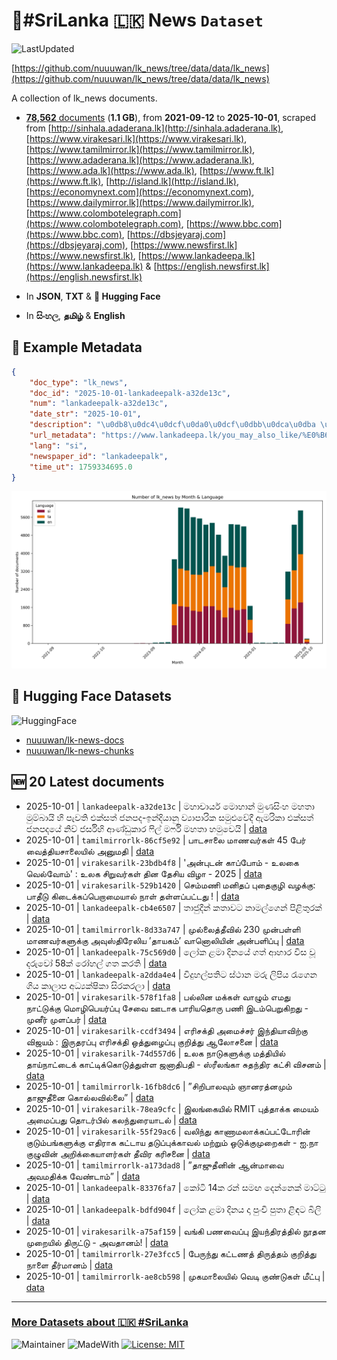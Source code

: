 # 📄#SriLanka 🇱🇰 News `Dataset`

![LastUpdated](https://img.shields.io/badge/last_updated-2025--10--02_00:06:42-green)

[https://github.com/nuuuwan/lk_news/tree/data/data/lk_news](https://github.com/nuuuwan/lk_news/tree/data/data/lk_news)

A collection of lk_news documents.

- [**78,562** documents](https://github.com/nuuuwan/lk_news/tree/data/data/lk_news) (**1.1 GB**), from **2021-09-12** to **2025-10-01**, scraped from [http://sinhala.adaderana.lk](http://sinhala.adaderana.lk), [https://www.virakesari.lk](https://www.virakesari.lk), [https://www.tamilmirror.lk](https://www.tamilmirror.lk), [https://www.adaderana.lk](https://www.adaderana.lk), [https://www.ada.lk](https://www.ada.lk), [https://www.ft.lk](https://www.ft.lk), [http://island.lk](http://island.lk), [https://economynext.com](https://economynext.com), [https://www.dailymirror.lk](https://www.dailymirror.lk), [https://www.colombotelegraph.com](https://www.colombotelegraph.com), [https://www.bbc.com](https://www.bbc.com), [https://dbsjeyaraj.com](https://dbsjeyaraj.com), [https://www.newsfirst.lk](https://www.newsfirst.lk), [https://www.lankadeepa.lk](https://www.lankadeepa.lk) & [https://english.newsfirst.lk](https://english.newsfirst.lk)

- In **JSON**, **TXT** & **🤗 Hugging Face**

- In **සිංහල**, **தமிழ்** & **English**

## 📝 Example Metadata

```json
{
    "doc_type": "lk_news",
    "doc_id": "2025-10-01-lankadeepalk-a32de13c",
    "num": "lankadeepalk-a32de13c",
    "date_str": "2025-10-01",
    "description": "\u0db8\u0dc4\u0dcf\u0da0\u0dcf\u0dbb\u0dca\u0dba \u0db8\u0ddc\u0dc4\u0dcf\u0db1\u0dca \u0db8\u0dd4\u0dab\u0dc3\u0dd2\u0d82\u0dc4 \u0db8\u0dc4\u0dad\u0dcf \u0db8\u0dd4\u0db8\u0dca\u0db6\u0dcf\u0dba\u0dd2 \u0dc4\u0dd2 \u0db4\u0dd0\u0dc0\u0dad\u0dd2 \u0d91\u0d9a\u0dca\u0dc3\u0dad\u0dca \u0da2\u0db1\u0db4\u0daf-\u0d89\u0db1\u0dca\u0daf\u0dd2\u0dba\u0dcf\u0db1\u0dd4 \u0dc0\u0dca\u200d\u0dba\u0dcf\u0db4\u0dcf\u0dbb\u0dd2\u0d9a \u0dc3\u0db8\u0dd4\u0dc5\u0dd4\u0dc0\u0dda\u0daf\u0dd3 \u0d87\u0db8\u0dbb\u0dd2\u0d9a\u0dcf \u0d91\u0d9a\u0dca\u0dc3\u0dad\u0dca \u0da2\u0db1\u0db4\u0daf\u0dba\u0dda \u0db1\u0dd2\u0dc0\u0dca \u0da2\u0dbb\u0dca\u0dc3\u0dd2\u0dc4\u0dd2 \u0d86\u0dab\u0dca\u0da9\u0dd4\u0d9a\u0dcf\u0dbb \u0dc6\u0dd2\u0dbd\u0dca \u0db8\u0dbb\u0dca\u0dc6\u0dd2 \u0db8\u0dc4\u0dad\u0dcf \u0dc4\u0db8\u0dd4\u0dc0\u0dd9\u0dba\u0dd2",
    "url_metadata": "https://www.lankadeepa.lk/you_may_also_like/%E0%B6%B8%E0%B7%84%E0%B7%8F%E0%B6%A0%E0%B7%8F%E0%B6%BB%E0%B7%8A%E0%B6%BA-%E0%B6%B8%E0%B7%9C%E0%B7%84%E0%B7%8F%E0%B6%B1%E0%B7%8A-%E0%B6%B8%E0%B7%94%E0%B6%AB%E0%B7%83%E0%B7%92%E0%B6%82%E0%B7%84-%E0%B6%B8%E0%B7%84%E0%B6%AD%E0%B7%8F-%E0%B6%B8%E0%B7%94%E0%B6%B8%E0%B7%8A%E0%B6%B6%E0%B7%8F%E0%B6%BA%E0%B7%92-%E0%B7%84%E0%B7%92-%E0%B6%B4%E0%B7%90%E0%B7%80%E0%B6%AD%E0%B7%92-%E0%B6%91%E0%B6%9A%E0%B7%8A%E0%B7%83%E0%B6%AD%E0%B7%8A-%E0%B6%A2%E0%B6%B1%E0%B6%B4%E0%B6%AF-%E0%B6%89%E0%B6%B1%E0%B7%8A%E0%B6%AF%E0%B7%92%E0%B6%BA%E0%B7%8F%E0%B6%B1%E0%B7%94-%E0%B7%80%E0%B7%8A%E2%80%8D%E0%B6%BA%E0%B7%8F%E0%B6%B4%E0%B7%8F%E0%B6%BB%E0%B7%92%E0%B6%9A-%E0%B7%83%E0%B6%B8%E0%B7%94%E0%B7%85%E0%B7%94%E0%B7%80%E0%B7%9A%E0%B6%AF%E0%B7%93-%E0%B6%87%E0%B6%B8%E0%B6%BB%E0%B7%92%E0%B6%9A%E0%B7%8F-%E0%B6%91%E0%B6%9A%E0%B7%8A%E0%B7%83%E0%B6%AD%E0%B7%8A-%E0%B6%A2%E0%B6%B1%E0%B6%B4%E0%B6%AF%E0%B6%BA%E0%B7%9A-%E0%B6%B1%E0%B7%92%E0%B7%80%E0%B7%8A-%E0%B6%A2%E0%B6%BB%E0%B7%8A%E0%B7%83%E0%B7%92%E0%B7%84%E0%B7%92-%E0%B6%86%E0%B6%AB%E0%B7%8A%E0%B6%A9%E0%B7%94%E0%B6%9A%E0%B7%8F%E0%B6%BB-%E0%B7%86%E0%B7%92%E0%B6%BD%E0%B7%8A-%E0%B6%B8%E0%B6%BB%E0%B7%8A%E0%B7%86%E0%B7%92-%E0%B6%B8%E0%B7%84%E0%B6%AD%E0%B7%8F-%E0%B7%84%E0%B6%B8%E0%B7%94%E0%B7%80%E0%B7%99%E0%B6%BA%E0%B7%92/197-680597",
    "lang": "si",
    "newspaper_id": "lankadeepalk",
    "time_ut": 1759334695.0
}
```

![Chart](https://raw.githubusercontent.com/nuuuwan/lk_news/refs/heads/data/data/lk_news/docs_by_month_and_lang.png)

## 🤗 Hugging Face Datasets

![HuggingFace](https://img.shields.io/badge/-HuggingFace-FDEE21?style=for-the-badge&logo=HuggingFace)

- [nuuuwan/lk-news-docs](https://huggingface.co/datasets/nuuuwan/lk-news-docs)
- [nuuuwan/lk-news-chunks](https://huggingface.co/datasets/nuuuwan/lk-news-chunks)

## 🆕 20 Latest documents

- 2025-10-01 | `lankadeepalk-a32de13c` | මහාචාර්ය මොහාන් මුණසිංහ මහතා මුම්බායි හි පැවති එක්සත් ජනපද-ඉන්දියානු ව්‍යාපාරික සමුළුවේදී ඇමරිකා එක්සත් ජනපදයේ නිව් ජර්සිහි ආණ්ඩුකාර ෆිල් මර්ෆි මහතා හමුවෙයි | [data](https://github.com/nuuuwan/lk_news/tree/data/data/lk_news/2020s/2025/2025-10-01-lankadeepalk-a32de13c)
- 2025-10-01 | `tamilmirrorlk-86cf5e92` | பாடசாலை மாணவர்கள் 45 பேர் வைத்தியசாலையில் அனுமதி | [data](https://github.com/nuuuwan/lk_news/tree/data/data/lk_news/2020s/2025/2025-10-01-tamilmirrorlk-86cf5e92)
- 2025-10-01 | `virakesarilk-23bdb4f8` | 'அன்புடன் காப்போம் - உலகை வெல்வோம்' : உலக சிறுவர்கள் தின தேசிய விழா - 2025 | [data](https://github.com/nuuuwan/lk_news/tree/data/data/lk_news/2020s/2025/2025-10-01-virakesarilk-23bdb4f8)
- 2025-10-01 | `virakesarilk-529b1420` | செம்மணி மனிதப் புதைகுழி வழக்கு: பாதீடு கிடைக்கப்பெறாமையால் நாள் தள்ளப்பட்டது ! | [data](https://github.com/nuuuwan/lk_news/tree/data/data/lk_news/2020s/2025/2025-10-01-virakesarilk-529b1420)
- 2025-10-01 | `lankadeepalk-cb4e6507` | තාජුදීන්  කතාවට නාමල්ගෙන් පිළිතුරක් | [data](https://github.com/nuuuwan/lk_news/tree/data/data/lk_news/2020s/2025/2025-10-01-lankadeepalk-cb4e6507)
- 2025-10-01 | `tamilmirrorlk-8d33a747` | முல்லைத்தீவில் 230 முன்பள்ளி மாணவர்களுக்கு அவுஸ்திரேலிய ’தாயகம்’ வானொலியின் அன்பளிப்பு | [data](https://github.com/nuuuwan/lk_news/tree/data/data/lk_news/2020s/2025/2025-10-01-tamilmirrorlk-8d33a747)
- 2025-10-01 | `lankadeepalk-75c569d0` | ලෝක ළමා දිනයේ ගත් ආහාර විස වූ දරුවෝ 58ක් රෝහල් ගත කරති | [data](https://github.com/nuuuwan/lk_news/tree/data/data/lk_news/2020s/2025/2025-10-01-lankadeepalk-75c569d0)
- 2025-10-01 | `lankadeepalk-a2dda4e4` | විදුහල්පතිට ස්ථාන මරු ලිපිය රැගෙන ගිය කාලාප අධ්‍යක්ෂිකා සිරකරලා | [data](https://github.com/nuuuwan/lk_news/tree/data/data/lk_news/2020s/2025/2025-10-01-lankadeepalk-a2dda4e4)
- 2025-10-01 | `virakesarilk-578f1fa8` | பல்லின மக்கள் வாழும் எமது நாட்டுக்கு மொழிபெயர்ப்பு சேவை ஊடாக பாரியதொரு பணி இடம்பெறுகிறது - முனீர் முளப்பர் | [data](https://github.com/nuuuwan/lk_news/tree/data/data/lk_news/2020s/2025/2025-10-01-virakesarilk-578f1fa8)
- 2025-10-01 | `virakesarilk-ccdf3494` | எரிசக்தி அமைச்சர் இந்தியாவிற்கு விஜயம் : இருதரப்பு எரிசக்தி ஒத்துழைப்பு குறித்து ஆலோசனை | [data](https://github.com/nuuuwan/lk_news/tree/data/data/lk_news/2020s/2025/2025-10-01-virakesarilk-ccdf3494)
- 2025-10-01 | `virakesarilk-74d557d6` | உலக நாடுகளுக்கு மத்தியில் தாய்நாட்டைக் காட்டிக்கொடுத்துள்ள ஜனாதிபதி -  ஸ்ரீலங்கா சுதந்திர கட்சி விசனம் | [data](https://github.com/nuuuwan/lk_news/tree/data/data/lk_news/2020s/2025/2025-10-01-virakesarilk-74d557d6)
- 2025-10-01 | `tamilmirrorlk-16fb8dc6` | ”சிறிபாலவும் ஞானரத்னமும் தாஜுதீனை கொல்லவில்லை” | [data](https://github.com/nuuuwan/lk_news/tree/data/data/lk_news/2020s/2025/2025-10-01-tamilmirrorlk-16fb8dc6)
- 2025-10-01 | `virakesarilk-78ea9cfc` | இலங்கையில் RMIT புத்தாக்க மையம் அமைப்பது தொடர்பில் கலந்துரையாடல் | [data](https://github.com/nuuuwan/lk_news/tree/data/data/lk_news/2020s/2025/2025-10-01-virakesarilk-78ea9cfc)
- 2025-10-01 | `virakesarilk-55f29ac6` | வலிந்து காணாமலாக்கப்பட்டோரின் குடும்பங்களுக்கு எதிராக கட்டாய தடுப்புக்காவல் மற்றும் ஒடுக்குமுறைகள் - ஐ.நா குழுவின் அறிக்கையாளர்கள் தீவிர கரிசனை | [data](https://github.com/nuuuwan/lk_news/tree/data/data/lk_news/2020s/2025/2025-10-01-virakesarilk-55f29ac6)
- 2025-10-01 | `tamilmirrorlk-a173dad8` | ”தாஜுதீனின் ஆன்மாவை அவமதிக்க வேண்டாம்” | [data](https://github.com/nuuuwan/lk_news/tree/data/data/lk_news/2020s/2025/2025-10-01-tamilmirrorlk-a173dad8)
- 2025-10-01 | `lankadeepalk-83376fa7` | කෝටි 14ක රන් සමඟ දෙන්නෙක් මාට්ටු | [data](https://github.com/nuuuwan/lk_news/tree/data/data/lk_news/2020s/2025/2025-10-01-lankadeepalk-83376fa7)
- 2025-10-01 | `lankadeepalk-bdfd904f` | ලෝක ළමා දිනය දා පුංචි පුතා ළිඳට බිලි | [data](https://github.com/nuuuwan/lk_news/tree/data/data/lk_news/2020s/2025/2025-10-01-lankadeepalk-bdfd904f)
- 2025-10-01 | `virakesarilk-a75af159` | வங்கி பணவைப்பு இயந்திரத்தில் நூதன முறையில் திருட்டு - அவதானம்! | [data](https://github.com/nuuuwan/lk_news/tree/data/data/lk_news/2020s/2025/2025-10-01-virakesarilk-a75af159)
- 2025-10-01 | `tamilmirrorlk-27e3fcc5` | பேருந்து கட்டணத் திருத்தம் குறித்து நாளை தீர்மானம் | [data](https://github.com/nuuuwan/lk_news/tree/data/data/lk_news/2020s/2025/2025-10-01-tamilmirrorlk-27e3fcc5)
- 2025-10-01 | `tamilmirrorlk-ae8cb598` | முகமாலையில் வெடி குண்டுகள் மீட்பு | [data](https://github.com/nuuuwan/lk_news/tree/data/data/lk_news/2020s/2025/2025-10-01-tamilmirrorlk-ae8cb598)

---

### [More Datasets about 🇱🇰 #SriLanka](https://github.com/nuuuwan/lk_datasets)

![Maintainer](https://img.shields.io/badge/maintainer-nuuuwan-red)
![MadeWith](https://img.shields.io/badge/made_with-python-blue)
[![License: MIT](https://img.shields.io/badge/License-MIT-yellow.svg)](https://opensource.org/licenses/MIT)
